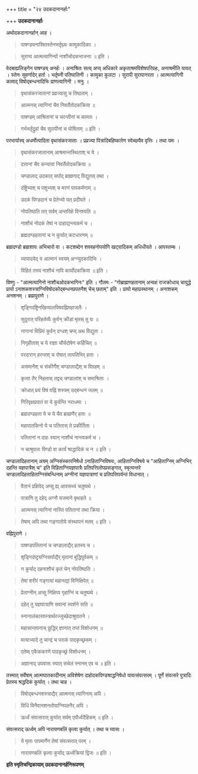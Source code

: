 +++
title = "२४ उदकदानानर्हाः"

+++
**उदकदानानर्हाः**

अथोदकदानानर्हान् आह ।

> पाषण्ड्यनास्रितस्तेनभर्तृघ्न्यः कामुकादिकाः ।

> सुराप्य आत्मत्यागिन्यो नाशौचोदकभाजनाः ॥ इति ।

वेदबाह्यलिङ्गेन पाषण्ड्य् अनर्हः । अनाश्रितः सत्य् अप्य् अधिकारे अकृताश्रमविशेषपरिग्रहः, अनाश्रमीति यावत् । स्तेनः सुवर्णादेर् हर्ता । भर्तृघ्नी पतिघातिनी । कामुका कुलटा । सुरापी सुरापानरता । आत्मत्यागिनी कामाद् विषोद्बन्धनादिभिः प्राणत्यागिनी । मनुः ।

> वृथासंकरजातानां प्रव्रज्यासु च तिष्ठताम् ।

> आत्मनस् त्यागिनां चैव निवर्तेतोदकक्रिया ॥

> पाषण्डम् आश्रितानां च चरन्तीनां च कामतः ।

> गर्भभर्तृद्रुहां चैव सुरापीनां च योषिताम् ॥ इति ।

परभार्यास्व् अधर्मोत्पादिता वृथासंकरजाताः । प्रव्रज्या पित्रादिबहिष्कारेण स्वेच्छयैव वृत्तिः । तथा यमः ।

> वृथासंकरजातानाम् आश्रमान्तस्थिताश् च ये ।

> दत्तानां चैव कन्यायां निवर्तेतोदकक्रिया ॥

> चण्डालाद् उदकात् सर्पाद् ब्राह्मणाद् विद्युतस् तथा ।

> दंष्ट्रिभ्यश् च पशुभ्यश् च मरणं पापकर्मणाम् ॥

> उदकं पिण्डदानं च प्रेतेभ्यो यत् प्रदीयते ।

> नोपतिष्ठति तत् सर्वम् अन्तरिक्षे विनश्यति ॥

> नाशौचं नोदकं तेषां न दाहाद्यन्त्यकर्म च ।

> ब्रह्मदण्डहतानां च न कुर्यात् कटधारणम् ॥

ब्रह्मदण्डो ब्रह्मशापः अभिचारो वा । कटशब्देन शववहनोपयोगि खट्वादिकम् अधिधीयते । आपस्तम्बः ।

> व्यापादयेद् य आत्मानं स्वयम् अग्न्युदकादिभिः ।

> विहितं तस्य नाशौचं नापि कार्योदकक्रिया ॥ इति ।

विष्णुः -  "आत्मत्यागिनो नाशौचओदकभागिनः" इति । गौतमः -  "गोब्राह्मणहतानाम् अन्वक्षं राजक्रोधाच् चायुद्धे प्रायो ऽनाशकशस्त्राग्निविषोदकोद्बन्धनप्रपतनैश् चेच् छताम्" इति । प्रायो महाप्रस्थानम् । अनाशकम् अनशनम् । ब्रह्मपुराणे ।

> शृङ्गिदंष्ट्रिनखिव्यालविषवह्निमहाजलैः ।

> सुदूरात् परिहर्तव्यैः कुर्वन् क्रीडां मृतस् तु यः ॥

> नागानां विप्रियं कुर्वन् दग्धश् चप्य् अथ विद्युता ।

> निगृहीताश् च ये राज्ञा चौर्यदोषेण कर्हिचित् ॥

> परदारान् हरन्तश् च रोषात् तत्पतिभिर् हताः ।

> असमानैश् च संकीर्णैश् चण्डालाद्यैश् च विग्रहम् ॥

> कृत्वा तैर् निहतास् तद्वच् चण्डालांश् च समाश्रिताः ।

> क्रोधात् प्रयं विषं वह्निं शस्त्रम् उद्बन्धनं जलम् ॥

> गिरिवृक्षप्रपातं वा ये कुर्वन्ति नराधमाः ।

> ब्रह्मदण्डहता ये च ये चैव ब्राह्मणैर् हताः ॥

> महापातकिनो ये च पतितास् ते प्रकीर्तिताः ।

> पतितानां न दाहः स्यान् नाशौचं नान्त्यकर्म च ।

> न चाश्रुपातः पिण्डो वा कार्यं श्राद्धादिकं च न ॥ इति ।

चण्डालादिहतानाम् अयम् अग्निसंस्कारनिषेधो ऽनाहिताग्निविषयः, आहिताग्निविषये च "आहिताग्निम् अग्निभिर् दहन्ति यज्ञपात्रैश् च" इति विहिताग्नियज्ञपात्रैः प्रतिपत्तिलोपप्रसङ्गात्, स्मृत्यन्तरे चण्डालादिहताहिताग्निसंबन्धिनाम् अग्नीनां यज्ञपात्राणां च प्रतिपत्तिपर्यन्तं विधानात् ।

> वैतानं प्रक्षिपेद् अप्सु ह्य् आवसथ्यं चतुष्पथे ।

> पात्राणि तु दहेद् अग्नौ यजमाने वृथाहते ॥

> आत्मनस् त्यागिनां नास्ति पतितानां तथा क्रिया ।

> तेषाम् अपि तथा गङ्गातोये संस्थापनं मतम् ॥ इति ।

वह्निपुराणे ।

> पाषण्डपतितानां च चण्डालाद्यैर् हतस्य च ।

> शृङ्गिदंष्ट्र्यग्निसर्पाद्यैर् मृतानां बुद्धिपूर्वकम् ॥

> न कुर्याद् दहनाशौचं कृतं चेन् नोपतिष्ठति ।

> तेषां शरीरं गङ्गायां महानद्यां विनिक्षिपेत् ॥

> प्रेताग्नीन् अप्सु निक्षिप्य गृहाग्निं च चतुष्पथे ।

> दहेत् तु यज्ञपात्राणि सवानां स्पर्शने सति ॥

> स्नानालंकारवस्त्रार्थरज्जुच्छेदाश्रुपातने ।

> महासान्तपनाच् छुद्धिर् ज्ञानात् तप्तं विशोधनम् ॥

> मत्याभ्यादे तु चान्द्रं च पराकं पादकृच्छ्रकम् ।

> एतेष्व् एकैककरणे पादकृच्छ्रं विशोधनम् ।

> अज्ञानाद् उपवासः स्यात् सचेलं स्नानम् एव च ॥ इति ।

तस्मात् सर्वेषाम् आत्मघातकादीनाम् अविशेषेण दाहोदकपिण्डश्राद्धनिषेधो यावत्संवत्सरम् । पूर्णे संवत्सरे पुत्रादिः प्रेतस्य श्रद्धदिकं कुर्यात् । तथा चाह ।

> विषोद्बन्धनशस्त्राद्यैर् आत्मनस् त्यागिनाम् अपि ।

> विधिं विनैवानशनतोयाग्निपतनैर् अपि ।

> ऊर्ध्वं संवत्सरात् कुर्यात् सर्वम् एवौर्ध्वदैहिकम् ॥ इति ।

संवत्सराद् ऊर्ध्वम् अपि नारायणबलिं कृत्वा कुर्यात् । तथा च व्यासः ।

> ये मृताः पापमार्गेण तेषां संवत्सरात् परम् ।

> नारायणबलिं कृत्वा कुर्याद् ऊर्ध्वक्रियां द्विजः ॥ इति ।

**इति स्मृतिचन्द्रिकायाम् उदकदानानर्हनिरूपणम्**
